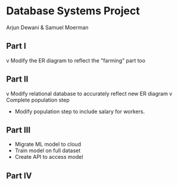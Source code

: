 # Database Systems Project
Arjun Dewani & Samuel Moerman

## Part I
v Modify the ER diagram to reflect the "farming" part too

## Part II
v Modify relational database to accurately reflect new ER diagram
v Complete population step
- Modify population step to include salary for workers.

## Part III
- Migrate ML model to cloud
- Train model on full dataset
- Create API to access model

## Part IV